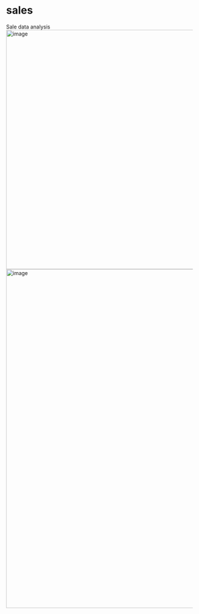 # sales
Sale data analysis
<img width="1210" height="646" alt="image" src="https://github.com/user-attachments/assets/b307450c-7766-49d4-bfd8-3efde3214616" />
<img width="1559" height="915" alt="image" src="https://github.com/user-attachments/assets/e8291b56-b3b7-4761-a7f2-a80c34e0cc0b" />
